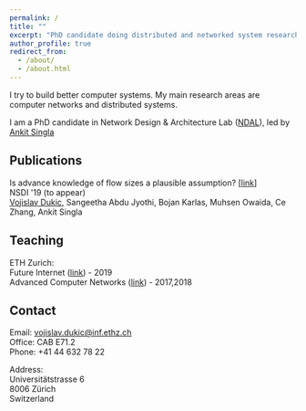 ```yaml
---
permalink: /
title: ""
excerpt: "PhD candidate doing distributed and networked system research"
author_profile: true
redirect_from:
  - /about/
  - /about.html
---
```


I try to build better computer systems. My main research areas are computer networks and distributed systems.

I am a PhD candidate in Network Design & Architecture Lab (<a href="https://ndal.ethz.ch/">NDAL</a>), led by <a href="https://people.inf.ethz.ch/asingla/">Ankit Singla</a>

Publications
------
Is advance knowledge of flow sizes a plausible assumption? [<a href="publications/2018-12-21-NSDI_flow_size/">link</a>] <br />
NSDI '19 (to appear) <br />
<u>Vojislav Dukic</u>, Sangeetha Abdu Jyothi, Bojan Karlas, Muhsen Owaida, Ce Zhang, Ankit Singla

Teaching
------
ETH Zurich:<br />
Future Internet (<a href="https://ndal.ethz.ch/courses/fi.html">link</a>) - 2019 <br />
Advanced Computer Networks (<a href="https://ndal.ethz.ch/courses/acn.html">link</a>) - 2017,2018 <br />

Contact
------
Email: vojislav.dukic@inf.ethz.ch <br/>
Office: CAB  E71.2 <br />
Phone: +41 44 632 78 22 <br />

Address: <br />
Universitätstrasse 6 <br />
8006 Zürich <br />
Switzerland <br />



